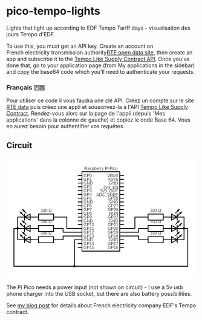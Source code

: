 # pico-tempo-lights
Lights that light up according to EDF Tempo Tariff days - visualisation des jours Tempo d'EDF

To use this, you must get an API key. Create an account on French electricity transmission authority[RTE open data site](https://data.rte-france.com/), then create an app and subscribe it to the [Tempo Like Supply Contract API](https://data.rte-france.com/catalog/-/api/consumption/Tempo-Like-Supply-Contract/v1.1). Once you've done that, go to your application page (from My applications in the sidebar) and copy the base64 code which you'll need to authenticate your requests.

### Français 🇫🇷

Pour utiliser ce code il vous faudra une clé API. Créez un compte sur le site [RTE data](https://data.rte-france.com/) puis créez une appli et souscrivez-la à l'API [Tempo Like Supply Contract](https://data.rte-france.com/catalog/-/api/consumption/Tempo-Like-Supply-Contract/v1.1). Rendez-vous alors sur la page de l'appli (depuis 'Mes applications' dans la colonne de gauche) et copiez le code Base 64. Vous en aurez besoin pour authentifier vos requêtes.

## Circuit

![Model](https://raw.githubusercontent.com/macdo10/pico-tempo-lights/main/tempo_circuit.png)

The Pi Pico needs a power input (not shown on circuit) - I use a 5v usb phone charger into the USB socket, but there are also battery possibilities.

See [my blog post](http://ifoundthisout.com/displaying-the-colours-of-edf-tarif-tempo-with-a-pico) for details about French electricity company EDF's Tempo contract. 
